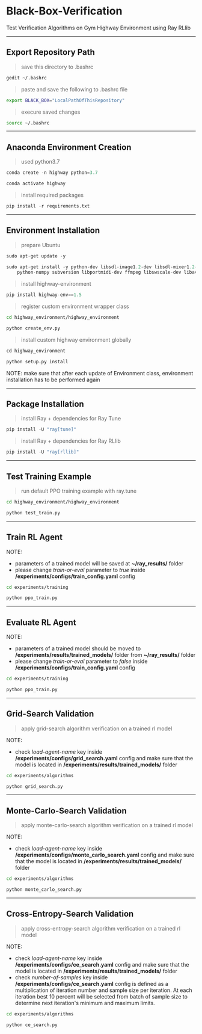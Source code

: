 # Black-Box-Verification

Test Verification Algorithms on Gym Highway Environment using Ray RLlib

---
## Export Repository Path

> save this directory to .bashrc
```sh
gedit ~/.bashrc
```

> paste and save the following to .bashrc file
```sh
export BLACK_BOX="LocalPathOfThisRepository"
```

> execure saved changes
```sh
source ~/.bashrc
```

---
## Anaconda Environment Creation

> used python3.7
```python
conda create -n highway python=3.7

conda activate highway
```

> install required packages
```python
pip install -r requirements.txt
```

---
## Environment Installation

> prepare Ubuntu
```python
sudo apt-get update -y

sudo apt-get install -y python-dev libsdl-image1.2-dev libsdl-mixer1.2-dev libsdl-ttf2.0-dev libsdl1.2-dev libsmpeg-dev
    python-numpy subversion libportmidi-dev ffmpeg libswscale-dev libavformat-dev libavcodec-dev libfreetype6-dev gcc
```

> install highway-environment
```python
pip install highway-env==1.5
```

> register custom environment wrapper class
```sh
cd highway_environment/highway_environment

python create_env.py
```

> install custom highway environment globally
```python
cd highway_environment

python setup.py install
```
NOTE: make sure that after each update of Environment class, environment installation has to be performed again

---
## Package Installation

> install Ray + dependencies for Ray Tune
```python
pip install -U "ray[tune]"
```

> install Ray + dependencies for Ray RLlib
```python
pip install -U "ray[rllib]"
```

---
## Test Training Example

> run default PPO training example with ray.tune
```sh
cd highway_environment/highway_environment

python test_train.py
```

---
## Train RL Agent

NOTE:
* parameters of a trained model will be saved at **~/ray_results/** folder
* please change _train-or-eval_ parameter to _true_ inside **/experiments/configs/train_config.yaml** config

```sh
cd experiments/training

python ppo_train.py
```

---
## Evaluate RL Agent

NOTE:
* parameters of a trained model should be moved to **/experiments/results/trained_models/** folder from **~/ray_results/** folder
* please change _train-or-eval_ parameter to _false_ inside **/experiments/configs/train_config.yaml** config

```sh
cd experiments/training

python ppo_train.py
```

---
## Grid-Search Validation

> apply grid-search algorithm verification on a trained rl model

NOTE:
* check _load-agent-name_ key inside **/experiments/configs/grid_search.yaml** config and make sure that the model is located in **/experiments/results/trained_models/** folder

```sh
cd experiments/algorithms

python grid_search.py
```

---
## Monte-Carlo-Search Validation

> apply monte-carlo-search algorithm verification on a trained rl model

NOTE:
* check _load-agent-name_ key inside **/experiments/configs/monte_carlo_search.yaml** config and make sure that the model is located in **/experiments/results/trained_models/** folder

```sh
cd experiments/algorithms

python monte_carlo_search.py
```

---
## Cross-Entropy-Search Validation

> apply cross-entropy-search algorithm verification on a trained rl model

NOTE:
* check _load-agent-name_ key inside **/experiments/configs/ce_search.yaml** config and make sure that the model is located in **/experiments/results/trained_models/** folder
* check _number-of-samples_ key inside **/experiments/configs/ce_search.yaml** config is defined as a multiplication of iteration number and sample size per iteration. At each iteration best 10 percent will be selected from batch of sample size to determine next iteration's minimum and maximum limits.

```sh
cd experiments/algorithms

python ce_search.py
```
